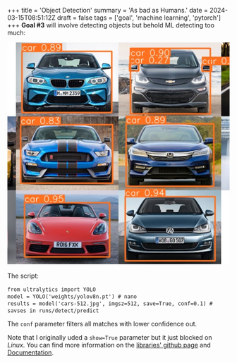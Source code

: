 +++
title = 'Object Detection'
summary = 'As bad as Humans.'
date = 2024-03-15T08:51:12Z
draft = false
tags = ['goal', 'machine learning', 'pytorch']
+++
**Goal #3** will involve detecting objects but behold ML detecting too much:

![Cars with some rear-view mirrors also detected as cars.](cars-512.jpg)

The script:
```
from ultralytics import YOLO
model = YOLO('weights/yolov8n.pt') # nano
results = model('cars-512.jpg', imgsz=512, save=True, conf=0.1) # savses in runs/detect/predict
```

The `conf` parameter filters all matches with lower confidence out.

Note that I originally uded a `show=True` parameter but it just blocked on *Linux*.
You can find more information on the [libraries' github page](https://github.com/ultralytics/ultralytics/tree/main?tab=readme-ov-file) and [Documentation](https://docs.ultralytics.com/).
